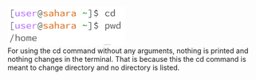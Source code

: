 ![Image](cd1-1.PNG) \
For using the cd command without any arguments, nothing is printed and nothing changes in the terminal. That is because this the cd command is meant to change directory and no directory is listed.
